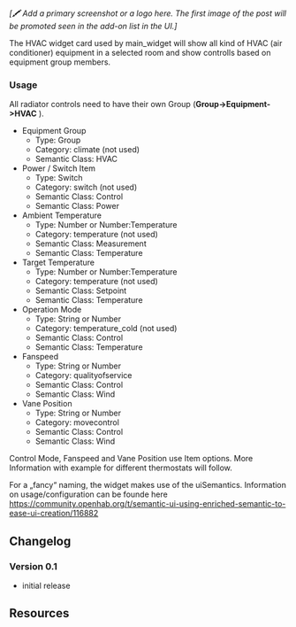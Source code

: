 _[🖍 Add a primary screenshot or a logo here. The first image of the post will be promoted seen in the add-on list in the UI.]_

The HVAC widget card used by main_widget will show all kind of HVAC (air conditioner) equipment in a selected room and show controlls based on equipment group members.

### Usage
All radiator controls need to have their own Group (**Group->Equipment->HVAC** ).
- Equipment Group
  - Type: Group
  - Category: climate (not used)
  - Semantic Class: HVAC
- Power / Switch Item
  - Type: Switch
  - Category: switch (not used)
  - Semantic Class: Control
  - Semantic Class: Power
- Ambient Temperature
  - Type: Number or Number:Temperature
  - Category: temperature (not used)
  - Semantic Class: Measurement
  - Semantic Class: Temperature
- Target Temperature
  - Type: Number or Number:Temperature
  - Category: temperature (not used)
  - Semantic Class: Setpoint
  - Semantic Class: Temperature
- Operation Mode
  - Type: String or Number
  - Category: temperature_cold (not used)
  - Semantic Class: Control
  - Semantic Class: Temperature
- Fanspeed
  - Type: String or Number
  - Category: qualityofservice
  - Semantic Class: Control
  - Semantic Class: Wind
- Vane Position
  - Type: String or Number
  - Category: movecontrol
  - Semantic Class: Control
  - Semantic Class: Wind

Control Mode, Fanspeed and Vane Position use Item options. More Information with example for different thermostats will follow.

For a „fancy“ naming, the widget makes use of the uiSemantics.
Information on usage/configuration can be founde here
https://community.openhab.org/t/semantic-ui-using-enriched-semantic-to-ease-ui-creation/116882

## Changelog
### Version 0.1
- initial release

## Resources

